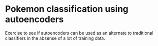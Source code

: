 # Pokemon classification using autoencoders

Exercise to see if autoencoders can be used as an alternate to traditional classifiers in the absense of a lot of training data. 

